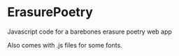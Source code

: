 # ErasurePoetry
Javascript code for a barebones erasure poetry web app

Also comes with .js files for some fonts.
